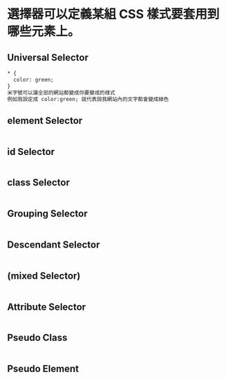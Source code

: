 # 選擇器可以定義某組 CSS 樣式要套用到哪些元素上。
## Universal Selector
```html
* {
  color: green;
}
米字號可以讓全部的網站都變成你要變成的樣式
例如我設定成 color:green; 就代表說我網站內的文字都會變成綠色
```
## element Selector 
```html
```
## id Selector
```html
```
## class Selector 
```html
```
## Grouping Selector 
```html
```
## Descendant Selector 
```html
```
## (mixed Selector)
```html
```
## Attribute Selector 
```html
```
## Pseudo Class 
```html
```
## Pseudo Element 
```html
```
